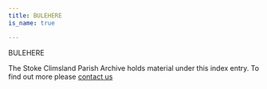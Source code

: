```yaml
---
title: BULEHERE
is_name: true

---
```


BULEHERE


The Stoke Climsland Parish Archive holds material under this index entry. To find out more please [contact us](/contact/)
